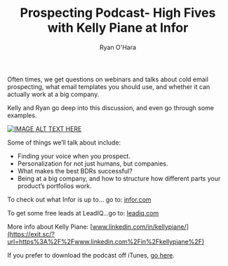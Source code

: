 ﻿---
title: Prospecting Podcast- High Fives with Kelly Piane at Infor
description: As many of you know, we’re huge believers in personalized prospecting. This week, we decided it’d be a cool idea to go inside the brilliant mind of  Kelly Piane, who is the  Global BDR Success & Effectiveness at Infor.
coverImage: /img/leadiq-sunset.jpg
publishDate: May 15, 2017


author: Ryan O'Hara
authorProfile:  Ryan O'Hara has been an early employee at several startups helping them with marketing and prospecting tactics, including Dyn who was acquired by Oracle for $600+ million in 2016. He's had prospecting campaigns featured in Fortune, Mashable, and TheNextWeb. Ryan specializes in branding, business development, prospecting, and coaching people on how to make good digital first impressions. He also mentors two accelerators, The Iron Yard and The Alpha Loft, and hosts The Prospecting Podcast.
authorImage: /img/Ryan-OHara-Headshot.png
---

Often times, we get questions on webinars and talks about cold email prospecting, what email templates you should use, and whether it can actually work at a big company.

Kelly and Ryan go deep into this discussion, and even go through some examples.

[![IMAGE ALT TEXT HERE](/img/whyThese3-1.png)](https://w.soundcloud.com/player/?visual=true&amp;url=https%3A%2F%2Fapi.soundcloud.com%2Ftracks%2F322722006&amp;show_artwork=true&amp;maxwidth=1080&amp;maxheight=1000
)

Some of things we’ll talk about include:

*   Finding your voice when you prospect.
*   Personalization for not just humans, but companies.
*   What makes the best BDRs successful?
*   Being at a big company, and how to structure how different parts your product’s portfolios work.

To check out what Infor is up to… go to: [infor.com](https://exit.sc/?url=http%3A%2F%2Finfor.com)

To get some free leads at LeadIQ…go to: [leadiq.com](https://exit.sc/?url=http%3A%2F%2Fleadiq.com)

More info about Kelly Piane: [www.linkedin.com/in/kellypiane/](https://exit.sc/?url=https%3A%2F%2Fwww.linkedin.com%2Fin%2Fkellypiane%2F)

If you prefer to download the podcast off iTunes, [go here](https://itunes.apple.com/us/podcast/prospecting-podcast-by-leadiq/id1126111869?mt=2).